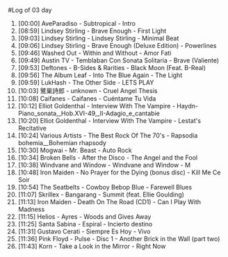 #Log of 03 day

1. [00:00] AveParadiso - Subtropical - Intro
1. [08:59] Lindsey Stirling - Brave Enough - First Light
1. [09:03] Lindsey Stirling - Lindsey Stirling - Minimal Beat
1. [09:06] Lindsey Stirling - Brave Enough (Deluxe Edition) - Powerlines
1. [09:46] Washed Out - Within and Without - Amor Fati
1. [09:49] Austin TV - Temblaban Con Sonata Solitaria - Brave (Valiente)
1. [09:53] Deftones - B-Sides & Rarities - Black Moon (Feat. B-Real)
1. [09:56] The Album Leaf - Into The Blue Again - The Light
1. [09:59] LukHash - The Other Side - LETS PLAY
1. [10:03] 鷺巣詩郎 - unknown - Cruel Angel Thesis
1. [10:08] Caifanes - Caifanes - Cuéntame Tu Vida
1. [10:12] Elliot Goldenthal - Interview With The Vampire - Haydn-Piano_sonata,_Hob.XVI-49,_II-Adagio_e_cantabie
1. [10:20] Elliot Goldenthal - Interview With The Vampire - Lestat's Recitative
1. [10:24] Various Artists - The Best Rock Of The 70's - Rapsodia bohemia__Bohemian rhapsody
1. [10:30] Mogwai - Mr. Beast - Auto Rock
1. [10:34] Broken Bells - After the Disco - The Angel and the Fool
1. [10:38] Windvane and Window - Windvane and Window - M
1. [10:48] Iron Maiden - No Prayer for the Dying (bonus disc) - Kill Me Ce Soir
1. [10:54] The Seatbelts - Cowboy Bebop Blue - Farewell Blues
1. [11:07] Skrillex - Bangarang - Summit (feat. Ellie Goulding)
1. [11:13] Iron Maiden - Death On The Road (CD1) - Can I Play With Madness
1. [11:15] Helios - Ayres - Woods and Gives Away
1. [11:25] Santa Sabina - Espiral - Incierto destino
1. [11:31] Gustavo Cerati - Siempre Es Hoy - Vivo
1. [11:36] Pink Floyd - Pulse - Disc 1 - Another Brick in the Wall (part two)
1. [11:43] Korn - Take a Look in the Mirror - Right Now
